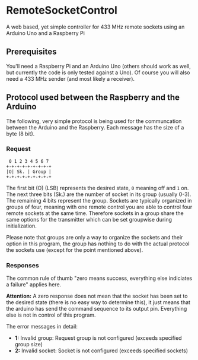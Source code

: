 # RemoteSocketControl
A web based, yet simple controller for 433 MHz remote sockets using an Arduino Uno and a Raspberry Pi

## Prerequisites

You'll need a Raspberry Pi and an Arduino Uno (others should work as well, but currently the code is only tested against a Uno). Of course you will also need a 433 MHz sender (and most likely a receiver).

## Protocol used between the Raspberry and the Arduino

The following, very simple protocol is being used for the communcation between the Arduino and the Raspberry. Each message has the size of a byte (8 bit).

### Request

```
 0 1 2 3 4 5 6 7  
+-+-+-+-+-+-+-+-+
|O| Sk. | Group |
+-+-+-+-+-+-+-+-+
```

The first bit (O) (LSB) represents the desired state, `0` meaning off and `1` on. The next three bits (Sk.) are the number of socket in its group (usually 0-3).
The remaining 4 bits represent the group. Sockets are typically organized in groups of four, meaning with one remote control you are able to control four remote sockets at the same time.
Therefore sockets in a group share the same options for the transmitter which can be set groupwise during initialization.

Please note that groups are only a way to organize the sockets and their option in this program, the group has nothing to do with the actual protocol the sockets use (except for the point mentioned above).

### Responses

The common rule of thumb "zero means success, everything else indiciates a failure" applies here.

__Attention:__ A zero response does not mean that the socket has been set to the desired state (there is no easy way to determine this), it just means that the arduino has send the command sequence to its output pin. Everything else is not in control of this program.

The error messages in detail:
* __1:__ Invalid group: Request group is not configured (exceeds specified group size)
* __2:__ Invalid socket: Socket is not configured (exceeds specified sockets)
